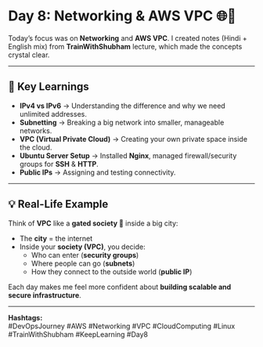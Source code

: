 # Day 8: Networking & AWS VPC 🌐🏡

Today’s focus was on **Networking** and **AWS VPC**. I created notes (Hindi + English mix) from **TrainWithShubham** lecture, which made the concepts crystal clear.  

---

## 🔑 Key Learnings

- **IPv4 vs IPv6** → Understanding the difference and why we need unlimited addresses.  
- **Subnetting** → Breaking a big network into smaller, manageable networks.  
- **VPC (Virtual Private Cloud)** → Creating your own private space inside the cloud.  
- **Ubuntu Server Setup** → Installed **Nginx**, managed firewall/security groups for **SSH** & **HTTP**.  
- **Public IPs** → Assigning and testing connectivity.  

---

## 💡 Real-Life Example

Think of **VPC** like a **gated society 🏡** inside a big city:  

- The **city** = the internet  
- Inside your **society (VPC)**, you decide:  
  - Who can enter (**security groups**)  
  - Where people can go (**subnets**)  
  - How they connect to the outside world (**public IP**)  

Each day makes me feel more confident about **building scalable and secure infrastructure**.  

---

**Hashtags:**  
#DevOpsJourney #AWS #Networking #VPC #CloudComputing #Linux #TrainWithShubham #KeepLearning #Day8

